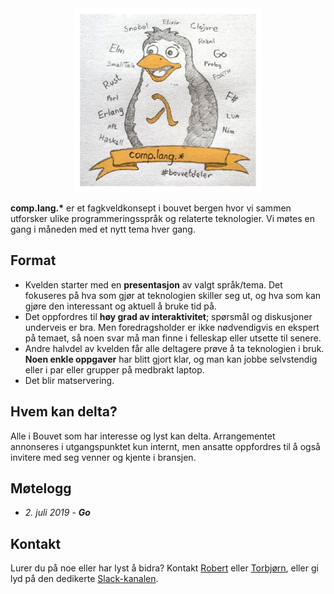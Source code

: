 

<div style="text-align:center">
    <img src="gfx/penguin.jpg" />
</div>

<b>comp.lang.*</b> er et fagkveldkonsept i bouvet bergen hvor vi sammen utforsker ulike programmeringsspråk og relaterte teknologier. Vi møtes en gang i måneden med et nytt tema hver gang.

## Format

- Kvelden starter med en **presentasjon** av valgt språk/tema. Det fokuseres på hva som gjør at teknologien skiller seg ut, og hva som kan gjøre den interessant og aktuell å bruke tid på.
- Det oppfordres til **høy grad av interaktivitet**; spørsmål og diskusjoner underveis er bra. Men foredragsholder er ikke nødvendigvis en ekspert på temaet, så noen svar må man finne i felleskap eller utsette til senere.
- Andre halvdel av kvelden får alle deltagere prøve å ta teknologien i bruk. **Noen enkle oppgaver** har blitt gjort klar, og man kan jobbe selvstendig eller i par eller grupper på medbrakt laptop.
- Det blir matservering.

## Hvem kan delta?

Alle i Bouvet som har interesse og lyst kan delta. Arrangementet annonseres i utgangspunktet kun internt, men ansatte oppfordres til å også invitere med seg venner og kjente i bransjen.

## Møtelogg

- *2. juli 2019* - ***Go***
  
## Kontakt

Lurer du på noe eller har lyst å bidra? Kontakt [Robert](https://bouvet.slack.com/team/UCPD6UPNC) eller [Torbjørn](https://bouvet.slack.com/team/UCMA2CT1C), eller gi lyd på den dedikerte [Slack-kanalen](https://bouvet.slack.com/messages/CKV4RNBHD).
